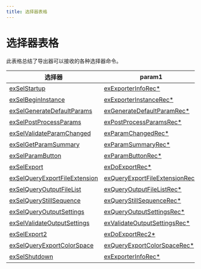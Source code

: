 ```yaml
---
title: 选择器表格
---
```

# 选择器表格

此表格总结了导出器可以接收的各种选择器命令。

|                                        选择器                                         |                                          param1                                           | param2 |
| --------------------------------------------------------------------------------------- | ------------------------------------------------------------------------------------------ | ------ |
| [exSelStartup](../selector-descriptions#exselstartup)                                   | [exExporterInfoRec\*](../structure-descriptions#exexporterinforec)                         | 未使用 |
| [exSelBeginInstance](../selector-descriptions#exselbegininstance)                       | [exExporterInstanceRec\*](../structure-descriptions#exexporterinstancerec)                 | 未使用 |
| [exSelGenerateDefaultParams](../selector-descriptions#exselgeneratedefaultparams)       | [exGenerateDefaultParamRec\*](../structure-descriptions#exgeneratedefaultparamrec)         | 未使用 |
| [exSelPostProcessParams](../selector-descriptions#exselpostprocessparams)               | [exPostProcessParamsRec\*](../structure-descriptions#expostprocessparamsrec)               | 未使用 |
| [exSelValidateParamChanged](../selector-descriptions#exselvalidateparamchanged)         | [exParamChangedRec\*](../structure-descriptions#exparamchangedrec)                         | 未使用 |
| [exSelGetParamSummary](../selector-descriptions#exselgetparamsummary)                   | [exParamSummaryRec\*](../structure-descriptions#exparamsummaryrec)                         | 未使用 |
| [exSelParamButton](../selector-descriptions#exselparambutton)                           | [exParamButtonRec\*](../structure-descriptions#exparambuttonrec)                           | 未使用 |
| [exSelExport](../selector-descriptions#exselexport)                                     | [exDoExportRec\*](../structure-descriptions#exdoexportrec)                                 | 未使用 |
| [exSelQueryExportFileExtension](../selector-descriptions#exselqueryexportfileextension) | [exQueryExportFileExtensionRec\*](../structure-descriptions#exqueryexportfileextensionrec) | 未使用 |
| [exSelQueryOutputFileList](../selector-descriptions#exselqueryoutputfilelist)           | [exQueryOutputFileListRec\*](../structure-descriptions#exqueryoutputfilelistrec)           | 未使用 |
| [exSelQueryStillSequence](../selector-descriptions#exselquerystillsequence)             | [exQueryStillSequenceRec\*](../structure-descriptions#exquerystillsequencerec)             | 未使用 |
| [exSelQueryOutputSettings](../selector-descriptions#exselqueryoutputsettings)           | [exQueryOutputSettingsRec\*](../structure-descriptions#exqueryoutputsettingsrec)           | 未使用 |
| [exSelValidateOutputSettings](../selector-descriptions#exselvalidateoutputsettings)     | [exValidateOutputSettingsRec\*](../structure-descriptions#exvalidateoutputsettingsrec)     | 未使用 |
| [exSelExport2](../selector-descriptions#exselexport2)                                   | [exDoExportRec2\*](../structure-descriptions#exdoexportrec2)                               | 未使用 |
| [exSelQueryExportColorSpace](../selector-descriptions#exselqueryexportcolorspace)       | [exQueryExportColorSpaceRec\*](../structure-descriptions#exqueryexportcolorspacerec)       | 未使用 |
| [exSelShutdown](../selector-descriptions#exselshutdown)                                 | [exExporterInfoRec\*](../structure-descriptions#exexporterinforec)                         | 未使用 |